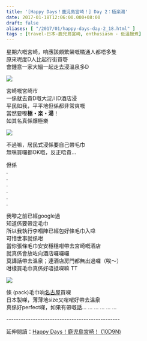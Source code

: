 ```yaml
---
title: '[Happy Days！鹿児島宮崎！] Day 2：極楽湯'
date: 2017-01-18T12:06:00.000+08:00
draft: false
aliases: [ "/2017/01/happy-days-day-2_18.html" ]
tags : [travel-日本-鹿兒島宮崎, enthusiasm - 低溫慢煮]
---
```


星期六嘅宮崎，响應該頗繁榮嘅橘通人都唔多隻  
原來呢度D人比起行街買嘢  
會鍾意一家大細一起走去浸溫泉多D  

![](/images/kojkmi2f.jpg)

宮崎嘅宮崎市  
一係就去貴D嘅大淀川D酒店浸  
平民如我，平平地但係都非常爽嘅  
當然要嚟**極・楽・湯**！  
如其名真係爆極樂  

![](/images/kojkmi2f1.jpg)

不過嘛，居民式浸係要自己帶毛巾  
無咪買囉都OK嘅，反正唔貴...  
  
但係  
.  
.  
.  
.  
.  
.  
  
我嚟之前已經google過  
知道係要帶定毛巾  
所以我執行李嗰陣已經包好條毛巾入喼  
可惜世事就係咁  
當你張條毛巾安安穩穩咁帶去宮崎嘅酒店  
就真係會放咗向酒店囉囉囉  
莫講話帶去溫泉；連酒店房門都無出過囉（唉～）  
咁樣買毛巾真係好唔抵㗎嘛 TT  

![](/images/hakutowel.jpg)

條 (pack)毛巾响[名古屋](https://hidie.net/nagoya8d7n/)買㗎  
日本製㗎，薄薄地size又啱啱好帶去溫泉  
真係好perfect㗎，如果有帶嘅話... ... ... ... ... ...  
  
\-----------------------------------------------  
  
延伸閱讀：[Happy Days！鹿児島宮崎！ (10D9N)](https://hidie.net/kojkmi10d9n/)
